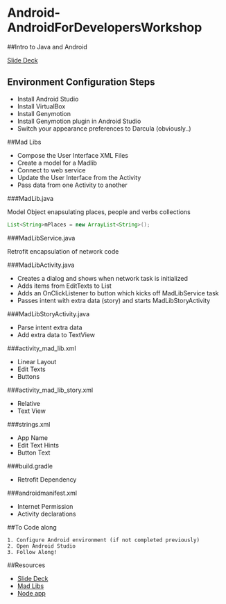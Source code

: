 Android-AndroidForDevelopersWorkshop
====================================

##Intro to Java and Android

[Slide Deck](Intro-to-Java-and-Android.pdf)


## Environment Configuration Steps 
  * Install Android Studio 
  * Install VirtualBox 
  * Install Genymotion 
  * Install Genymotion plugin in Android Studio
  * Switch your appearance preferences to Darcula (obviously..)

##Mad Libs

  * Compose the User Interface XML Files
  * Create a model for a Madlib 
  * Connect to web service
  * Update the User Interface from the Activity
  * Pass data from one Activity to another

###MadLib.java

Model Object enapsulating places, people and verbs collections

```java
List<String>mPlaces = new ArrayList<String>(); 

```

###MadLibService.java

Retrofit encapsulation of network code

###MadLibActivity.java

 * Creates a dialog and shows when network task is initialized 
 * Adds items from EditTexts to List 
 * Adds an OnClickListener to button which kicks off MadLibService task 
 * Passes intent with extra data (story) and starts MadLibStoryActivity

###MadLibStoryActivity.java

 * Parse intent extra data 
 * Add extra data to TextView 

###activity_mad_lib.xml

* Linear Layout
* Edit Texts 
* Buttons

###activity_mad_lib_story.xml

* Relative 
* Text View 

###strings.xml

* App Name
* Edit Text Hints 
* Button Text 

###build.gradle

* Retrofit Dependency 

###androidmanifest.xml

* Internet Permission 
* Activity declarations

##To Code along

	1. Configure Android environment (if not completed previously)
	2. Open Android Studio 
	3. Follow Along! 

##Resources 

  * [Slide Deck](Intro-to-Java-and-Android.pdf)
  * [Mad Libs](MadLibsGenerator/)
  * [Node app](Node/)